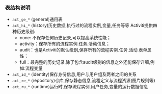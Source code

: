 ### 表结构说明
* `act_ge_*` (general)通用表
* `act_hi_*` (history)历史数据,执行过的流程实例,变量,任务等等 Activiti提供四种历史级别:
	* none: 不保存任何历史记录,可以提高系统性能；
	* activity：保存所有的流程实例.任务.活动信息；
	* audit：也是Activiti的默认级别,保存所有的流程实例.任务.活动.表单属性；
	* full：最完整的历史记录,除了包含audit级别的信息之外还能保存详细,例如:流程变量
* `act_id_*` (identity)保存身份信息,用户与用户组及两者之间的关系
* `act_re_*` (repository)仓库,保存静态信息,流程定义与流程资源(图片规则等)
* `act_ru_*` (runtime)运行时,保存流程实例,用户任务,变量的运行数据信息
